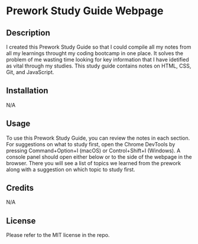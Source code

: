 # Prework Study Guide Webpage

## Description

I created this Prework Study Guide so that I could compile all my notes from all my learnings throught my coding bootcamp in one place. It solves the problem of me wasting time looking for key information that I have idetified as vital through my studies. This study guide contains notes on HTML, CSS, Git, and JavaScript.

## Installation

N/A

## Usage

To use this Prework Study Guide, you can review the notes in each section. For suggestions on what to study first, open the Chrome DevTools by pressing Command+Option+I (macOS) or Control+Shift+I (Windows). A console panel should open either below or to the side of the webpage in the browser. There you will see a list of topics we learned from the prework along with a suggestion on which topic to study first.

## Credits

N/A

## License

Please refer to the MIT license in the repo.
